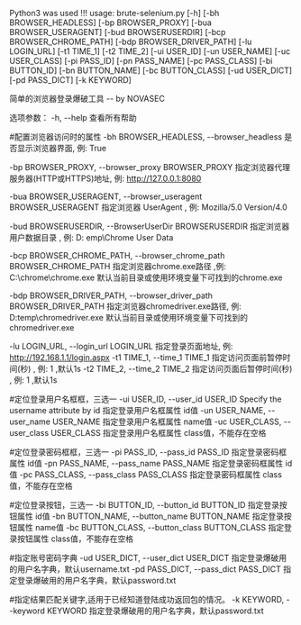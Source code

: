 Python3 was used !!!
usage: brute-selenium.py [-h] [-bh BROWSER_HEADLESS] [-bp BROWSER_PROXY]
                         [-bua BROWSER_USERAGENT] [-bud BROWSERUSERDIR]
                         [-bcp BROWSER_CHROME_PATH] [-bdp BROWSER_DRIVER_PATH]
                         [-lu LOGIN_URL] [-t1 TIME_1] [-t2 TIME_2]
                         [-ui USER_ID] [-un USER_NAME] [-uc USER_CLASS]
                         [-pi PASS_ID] [-pn PASS_NAME] [-pc PASS_CLASS]
                         [-bi BUTTON_ID] [-bn BUTTON_NAME] [-bc BUTTON_CLASS]
                         [-ud USER_DICT] [-pd PASS_DICT] [-k KEYWORD]

简单的浏览器登录爆破工具 -- by NOVASEC   

选项参数：
  -h, --help            查看所有帮助

#配置浏览器访问时的属性
  -bh BROWSER_HEADLESS, --browser_headless 是否显示浏览器界面, 例: True

  -bp BROWSER_PROXY, --browser_proxy BROWSER_PROXY
                        指定浏览器代理服务器(HTTP或HTTPS)地址,  例: http://127.0.0.1:8080

  -bua BROWSER_USERAGENT, --browser_useragent BROWSER_USERAGENT
                        指定浏览器 UserAgent ,  例: Mozilla/5.0  Version/4.0

  -bud BROWSERUSERDIR, --BrowserUserDir BROWSERUSERDIR
                        指定浏览器用户数据目录 ,  例: D: emp\Chrome   User Data 

  -bcp BROWSER_CHROME_PATH, --browser_chrome_path BROWSER_CHROME_PATH
                        指定浏览器chrome.exe路径 ,例: C:\chrome\chrome.exe 
                        默认当前目录或使用环境变量下可找到的chrome.exe 

  -bdp BROWSER_DRIVER_PATH, --browser_driver_path BROWSER_DRIVER_PATH
                        指定浏览器chromedriver.exe路径, 例: D:temp\chromedriver.exe 
                        默认当前目录或使用环境变量下可找到的chromedriver.exe 

  -lu LOGIN_URL, --login_url LOGIN_URL
                        指定登录页面地址,  例: http://192.168.1.1/login.aspx
  -t1 TIME_1, --time_1 TIME_1
                        指定访问页面前暂停时间(秒) ,  例: 1 ,默认1s
  -t2 TIME_2, --time_2 TIME_2
                        指定访问页面后暂停时间(秒) ,  例: 1 ,默认1s

#定位登录用户名框框，三选一
  -ui USER_ID, --user_id USER_ID
                        Specify the username attribute by id
                        指定登录用户名框属性 id值
  -un USER_NAME, --user_name USER_NAME
                        指定登录用户名框属性 name值
  -uc USER_CLASS, --user_class USER_CLASS
                        指定登录用户名框属性 class值，不能存在空格

#定位登录密码框框，三选一
  -pi PASS_ID, --pass_id PASS_ID
                        指定登录密码框属性 id值
  -pn PASS_NAME, --pass_name PASS_NAME
                        指定登录密码框属性 id值
  -pc PASS_CLASS, --pass_class PASS_CLASS
                        指定登录密码框属性 class值，不能存在空格

#定位登录按钮，三选一
  -bi BUTTON_ID, --button_id BUTTON_ID
                        指定登录按钮属性 id值
  -bn BUTTON_NAME, --button_name BUTTON_NAME
                        指定登录按钮属性 name值
  -bc BUTTON_CLASS, --button_class BUTTON_CLASS
                        指定登录按钮属性 class值，不能存在空格

#指定账号密码字典
  -ud USER_DICT, --user_dict USER_DICT
                        指定登录爆破用的用户名字典，默认username.txt
  -pd PASS_DICT, --pass_dict PASS_DICT
                        指定登录爆破用的用户名字典，默认password.txt


#指定结果匹配关键字,适用于已经知道登陆成功返回包的情况。
  -k KEYWORD, --keyword KEYWORD
                        指定登录爆破用的用户名字典，默认password.txt